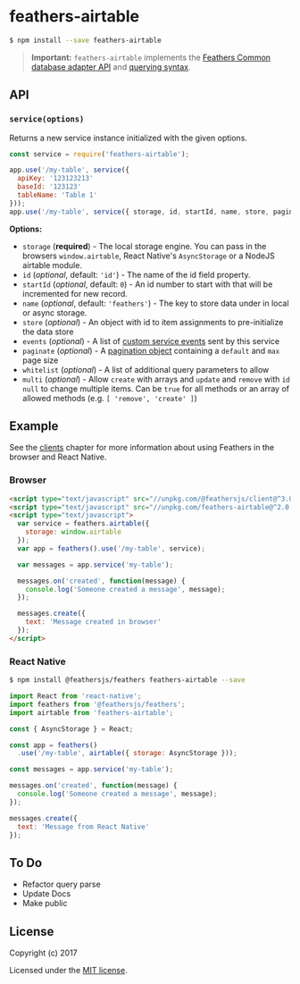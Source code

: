 # feathers-airtable

```bash
$ npm install --save feathers-airtable
```

> __Important:__ `feathers-airtable` implements the [Feathers Common database adapter API](https://docs.feathersjs.com/api/databases/common.html) and [querying syntax](https://docs.feathersjs.com/api/databases/querying.html).


## API

### `service(options)`

Returns a new service instance initialized with the given options.

```js
const service = require('feathers-airtable');

app.use('/my-table', service({
  apiKey: '123123213'
  baseId: '123123'
  tableName: 'Table 1'
}));
app.use('/my-table', service({ storage, id, startId, name, store, paginate }));
```

__Options:__

- `storage` (**required**) - The local storage engine. You can pass in the browsers `window.airtable`, React Native's `AsyncStorage` or a NodeJS airtable module.
- `id` (*optional*, default: `'id'`) - The name of the id field property.
- `startId` (*optional*, default: `0`) - An id number to start with that will be incremented for new record.
- `name` (*optional*, default: `'feathers'`) - The key to store data under in local or async storage.
- `store` (*optional*) - An object with id to item assignments to pre-initialize the data store
- `events` (*optional*) - A list of [custom service events](https://docs.feathersjs.com/api/events.html#custom-events) sent by this service
- `paginate` (*optional*) - A [pagination object](https://docs.feathersjs.com/api/databases/common.html#pagination) containing a `default` and `max` page size
- `whitelist` (*optional*) - A list of additional query parameters to allow
- `multi` (*optional*) - Allow `create` with arrays and `update` and `remove` with `id` `null` to change multiple items. Can be `true` for all methods or an array of allowed methods (e.g. `[ 'remove', 'create' ]`)

## Example

See the [clients](https://docs.feathersjs.com/api/client.html) chapter for more information about using Feathers in the browser and React Native.

### Browser

```html
<script type="text/javascript" src="//unpkg.com/@feathersjs/client@^3.0.0/dist/feathers.js"></script>
<script type="text/javascript" src="//unpkg.com/feathers-airtable@^2.0.2/dist/feathers-airtable.js"></script>
<script type="text/javascript">
  var service = feathers.airtable({
    storage: window.airtable
  });
  var app = feathers().use('/my-table', service);

  var messages = app.service('my-table');

  messages.on('created', function(message) {
    console.log('Someone created a message', message);
  });

  messages.create({
    text: 'Message created in browser'
  });
</script>
```

### React Native

```bash
$ npm install @feathersjs/feathers feathers-airtable --save
```

```js
import React from 'react-native';
import feathers from '@feathersjs/feathers';
import airtable from 'feathers-airtable';

const { AsyncStorage } = React;

const app = feathers()
  .use('/my-table', airtable({ storage: AsyncStorage }));

const messages = app.service('my-table');

messages.on('created', function(message) {
  console.log('Someone created a message', message);
});

messages.create({
  text: 'Message from React Native'
});
```

## To Do
- Refactor query parse
- Update Docs
- Make public

## License

Copyright (c) 2017

Licensed under the [MIT license](LICENSE).